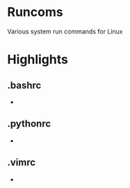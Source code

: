 # Runcoms

Various system run commands for Linux

# Highlights

## .bashrc

- 

## .pythonrc

- 

## .vimrc

- 
